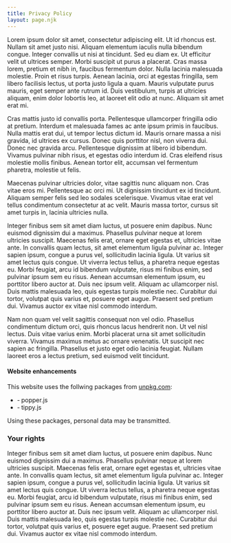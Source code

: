 ```yaml
---
title: Privacy Policy
layout: page.njk
---
```


Lorem ipsum dolor sit amet, consectetur adipiscing elit. Ut id rhoncus est. Nullam sit amet justo nisi. Aliquam elementum iaculis nulla bibendum congue. Integer convallis ut nisi at tincidunt. Sed eu diam ex. Ut efficitur velit ut ultrices semper. Morbi suscipit ut purus a placerat. Cras massa lorem, pretium et nibh in, faucibus fermentum dolor. Nulla lacinia malesuada molestie. Proin et risus turpis. Aenean lacinia, orci at egestas fringilla, sem libero facilisis lectus, ut porta justo ligula a quam. Mauris vulputate purus mauris, eget semper ante rutrum id. Duis vestibulum, turpis at ultricies aliquam, enim dolor lobortis leo, at laoreet elit odio at nunc. Aliquam sit amet erat mi.

Cras mattis justo id convallis porta. Pellentesque ullamcorper fringilla odio at pretium. Interdum et malesuada fames ac ante ipsum primis in faucibus. Nulla mattis erat dui, ut tempor lectus dictum id. Mauris ornare massa a nisi gravida, id ultrices ex cursus. Donec quis porttitor nisl, non viverra dui. Donec nec gravida arcu. Pellentesque dignissim at libero id bibendum. Vivamus pulvinar nibh risus, et egestas odio interdum id. Cras eleifend risus molestie mollis finibus. Aenean tortor elit, accumsan vel fermentum pharetra, molestie ut felis.

Maecenas pulvinar ultricies dolor, vitae sagittis nunc aliquam non. Cras vitae eros mi. Pellentesque ac orci mi. Ut dignissim tincidunt ex id tincidunt. Aliquam semper felis sed leo sodales scelerisque. Vivamus vitae erat vel tellus condimentum consectetur at ac velit. Mauris massa tortor, cursus sit amet turpis in, lacinia ultricies nulla.

Integer finibus sem sit amet diam luctus, ut posuere enim dapibus. Nunc euismod dignissim dui a maximus. Phasellus pulvinar neque at lorem ultricies suscipit. Maecenas felis erat, ornare eget egestas et, ultricies vitae ante. In convallis quam lectus, sit amet elementum ligula pulvinar ac. Integer sapien ipsum, congue a purus vel, sollicitudin lacinia ligula. Ut varius sit amet lectus quis congue. Ut viverra lectus tellus, a pharetra neque egestas eu. Morbi feugiat, arcu id bibendum vulputate, risus mi finibus enim, sed pulvinar ipsum sem eu risus. Aenean accumsan elementum ipsum, eu porttitor libero auctor at. Duis nec ipsum velit. Aliquam ac ullamcorper nisl. Duis mattis malesuada leo, quis egestas turpis molestie nec. Curabitur dui tortor, volutpat quis varius et, posuere eget augue. Praesent sed pretium dui. Vivamus auctor ex vitae nisl commodo interdum.

Nam non quam vel velit sagittis consequat non vel odio. Phasellus condimentum dictum orci, quis rhoncus lacus hendrerit non. Ut vel nisl lectus. Duis vitae varius enim. Morbi placerat urna sit amet sollicitudin viverra. Vivamus maximus metus ac ornare venenatis. Ut suscipit nec sapien ac fringilla. Phasellus et justo eget odio lacinia feugiat. Nullam laoreet eros a lectus pretium, sed euismod velit tincidunt.

#### Website enhancements ####

This website uses the follwing packages from <a href="https://unpkg.com" rel="noopener" target="_blank" title="UNPKG">unpkg.com</a>:

- &dash; popper.js
- &dash; tippy.js

Using these packages, personal data may be transmitted.

### Your rights ###

Integer finibus sem sit amet diam luctus, ut posuere enim dapibus. Nunc euismod dignissim dui a maximus. Phasellus pulvinar neque at lorem ultricies suscipit. Maecenas felis erat, ornare eget egestas et, ultricies vitae ante. In convallis quam lectus, sit amet elementum ligula pulvinar ac. Integer sapien ipsum, congue a purus vel, sollicitudin lacinia ligula. Ut varius sit amet lectus quis congue. Ut viverra lectus tellus, a pharetra neque egestas eu. Morbi feugiat, arcu id bibendum vulputate, risus mi finibus enim, sed pulvinar ipsum sem eu risus. Aenean accumsan elementum ipsum, eu porttitor libero auctor at. Duis nec ipsum velit. Aliquam ac ullamcorper nisl. Duis mattis malesuada leo, quis egestas turpis molestie nec. Curabitur dui tortor, volutpat quis varius et, posuere eget augue. Praesent sed pretium dui. Vivamus auctor ex vitae nisl commodo interdum.